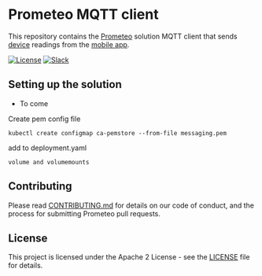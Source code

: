 # Prometeo MQTT client

This repository contains the [Prometeo](https://github.com/Code-and-Response/Prometeo) solution MQTT client that sends [device](https://github.com/Code-and-Response/Prometeo-Firmware) readings from the [mobile app](https://github.com/Code-and-Response/Prometeo-Mobile-App).

[![License](https://img.shields.io/badge/License-Apache2-blue.svg)](https://www.apache.org/licenses/LICENSE-2.0) [![Slack](https://img.shields.io/badge/Join-Slack-blue)](https://callforcode.org/slack)

## Setting up the solution

* To come

Create pem config file
```
kubectl create configmap ca-pemstore --from-file messaging.pem 
```

add to deployment.yaml
```
volume and volumemounts
```

## Contributing

Please read [CONTRIBUTING.md](CONTRIBUTING.md) for details on our code of conduct, and the process for submitting Prometeo pull requests.

## License

This project is licensed under the Apache 2 License - see the [LICENSE](LICENSE) file for details.